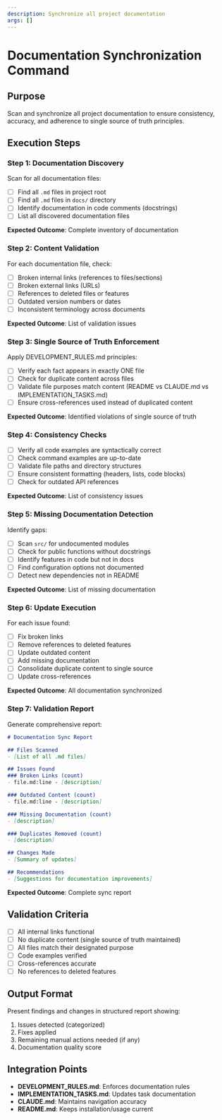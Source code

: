 ```yaml
---
description: Synchronize all project documentation
args: []
---
```


# Documentation Synchronization Command

## Purpose
Scan and synchronize all project documentation to ensure consistency, accuracy, and adherence to single source of truth principles.

## Execution Steps

### Step 1: Documentation Discovery
Scan for all documentation files:
- [ ] Find all `.md` files in project root
- [ ] Find all `.md` files in `docs/` directory
- [ ] Identify documentation in code comments (docstrings)
- [ ] List all discovered documentation files

**Expected Outcome**: Complete inventory of documentation

### Step 2: Content Validation
For each documentation file, check:
- [ ] Broken internal links (references to files/sections)
- [ ] Broken external links (URLs)
- [ ] References to deleted files or features
- [ ] Outdated version numbers or dates
- [ ] Inconsistent terminology across documents

**Expected Outcome**: List of validation issues

### Step 3: Single Source of Truth Enforcement
Apply DEVELOPMENT_RULES.md principles:
- [ ] Verify each fact appears in exactly ONE file
- [ ] Check for duplicate content across files
- [ ] Validate file purposes match content (README vs CLAUDE.md vs IMPLEMENTATION_TASKS.md)
- [ ] Ensure cross-references used instead of duplicated content

**Expected Outcome**: Identified violations of single source of truth

### Step 4: Consistency Checks
- [ ] Verify all code examples are syntactically correct
- [ ] Check command examples are up-to-date
- [ ] Validate file paths and directory structures
- [ ] Ensure consistent formatting (headers, lists, code blocks)
- [ ] Check for outdated API references

**Expected Outcome**: List of consistency issues

### Step 5: Missing Documentation Detection
Identify gaps:
- [ ] Scan `src/` for undocumented modules
- [ ] Check for public functions without docstrings
- [ ] Identify features in code but not in docs
- [ ] Find configuration options not documented
- [ ] Detect new dependencies not in README

**Expected Outcome**: List of missing documentation

### Step 6: Update Execution
For each issue found:
- [ ] Fix broken links
- [ ] Remove references to deleted features
- [ ] Update outdated content
- [ ] Add missing documentation
- [ ] Consolidate duplicate content to single source
- [ ] Update cross-references

**Expected Outcome**: All documentation synchronized

### Step 7: Validation Report
Generate comprehensive report:
```markdown
# Documentation Sync Report

## Files Scanned
- [List of all .md files]

## Issues Found
### Broken Links (count)
- file.md:line - [description]

### Outdated Content (count)
- file.md:line - [description]

### Missing Documentation (count)
- [description]

### Duplicates Removed (count)
- [description]

## Changes Made
- [Summary of updates]

## Recommendations
- [Suggestions for documentation improvements]
```

**Expected Outcome**: Complete sync report

## Validation Criteria
- [ ] All internal links functional
- [ ] No duplicate content (single source of truth maintained)
- [ ] All files match their designated purpose
- [ ] Code examples verified
- [ ] Cross-references accurate
- [ ] No references to deleted features

## Output Format
Present findings and changes in structured report showing:
1. Issues detected (categorized)
2. Fixes applied
3. Remaining manual actions needed (if any)
4. Documentation quality score

## Integration Points
- **DEVELOPMENT_RULES.md**: Enforces documentation rules
- **IMPLEMENTATION_TASKS.md**: Updates task documentation
- **CLAUDE.md**: Maintains navigation accuracy
- **README.md**: Keeps installation/usage current
